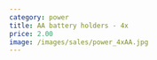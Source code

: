 ```yaml
---
category: power
title: AA battery holders - 4x
price: 2.00
image: /images/sales/power_4xAA.jpg
---
```

